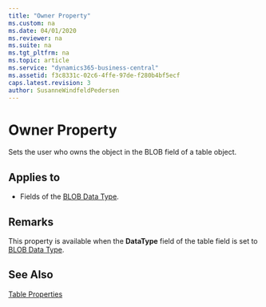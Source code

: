 ```yaml
---
title: "Owner Property"
ms.custom: na
ms.date: 04/01/2020
ms.reviewer: na
ms.suite: na
ms.tgt_pltfrm: na
ms.topic: article
ms.service: "dynamics365-business-central"
ms.assetid: f3c8331c-02c6-4ffe-97de-f280b4bf5ecf
caps.latest.revision: 3
author: SusanneWindfeldPedersen
---
```


 

# Owner Property
Sets the user who owns the object in the BLOB field of a table object.  
  
## Applies to  
  
-   Fields of the [BLOB Data Type](../datatypes/devenv-blob-data-type.md).  
  
## Remarks  
 This property is available when the **DataType** field of the table field is set to [BLOB Data Type](../datatypes/devenv-blob-data-type.md).  
  
## See Also  
 [Table Properties](devenv-table-properties.md)